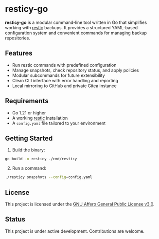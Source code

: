 # resticy-go

**resticy-go** is a modular command-line tool written in Go that simplifies working with [restic](https://restic.net/) backups. It provides a structured YAML-based configuration system and convenient commands for managing backup repositories.

## Features

- Run restic commands with predefined configuration
- Manage snapshots, check repository status, and apply policies
- Modular subcommands for future extensibility
- Clean CLI interface with error handling and reporting
- Local mirroring to GitHub and private Gitea instance

## Requirements

- Go 1.21 or higher
- A working [restic](https://restic.net/) installation
- A `config.yaml` file tailored to your environment

## Getting Started

1. Build the binary:

```bash
go build -o resticy ./cmd/resticy
```

2. Run a command:

```bash
./resticy snapshots --config=config.yaml
```

## License

This project is licensed under the [GNU Affero General Public License v3.0](LICENSE).

## Status

This project is under active development. Contributions are welcome.